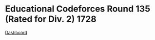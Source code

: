 # Educational Codeforces Round 135 (Rated for Div. 2) 1728
[Dashboard](https://codeforces.com/contest/1728)
